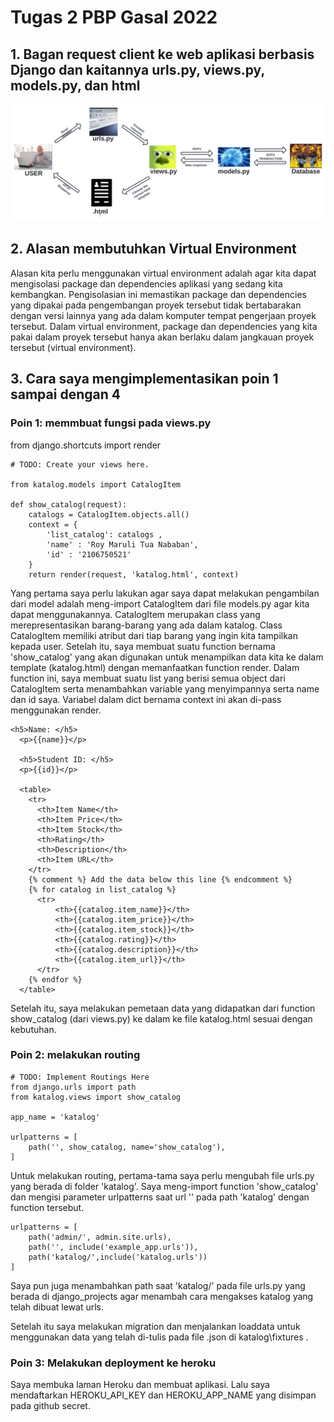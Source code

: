 # Tugas 2 PBP Gasal 2022
## 1. Bagan request client ke web aplikasi berbasis Django dan kaitannya urls.py, views.py, models.py, dan html
![Bagan](mvt-diagram.png)
## 2. Alasan membutuhkan Virtual Environment
Alasan kita perlu menggunakan virtual environment adalah agar kita dapat mengisolasi package dan dependencies aplikasi yang sedang kita kembangkan. Pengisolasian ini memastikan package dan dependencies yang dipakai pada pengembangan proyek tersebut tidak bertabarakan dengan versi lainnya yang ada dalam komputer tempat pengerjaan proyek tersebut. Dalam virtual environment, package dan dependencies yang kita pakai dalam proyek tersebut hanya akan berlaku dalam jangkauan proyek tersebut (virtual environment).
## 3. Cara saya mengimplementasikan poin 1 sampai dengan 4
### Poin 1: memmbuat fungsi pada views.py 
from django.shortcuts import render
```
# TODO: Create your views here.

from katalog.models import CatalogItem

def show_catalog(request):
    catalogs = CatalogItem.objects.all()
    context = {
        'list_catalog': catalogs ,
        'name' : 'Roy Maruli Tua Nababan',
        'id' : '2106750521'
    }
    return render(request, 'katalog.html', context)
```
Yang pertama saya perlu lakukan agar saya dapat melakukan pengambilan dari model adalah meng-import CatalogItem dari file models.py agar kita dapat menggunakannya. CatalogItem merupakan class yang merepresentasikan barang-barang yang ada dalam katalog. Class CatalogItem memiliki atribut dari tiap barang yang ingin kita tampilkan kepada user. Setelah itu, saya membuat suatu function bernama 'show_catalog' yang akan digunakan untuk menampilkan data kita ke dalam template (katalog.html) dengan memanfaatkan function render. Dalam function ini, saya membuat suatu list yang berisi semua object dari CatalogItem serta menambahkan variable yang menyimpannya serta name dan id saya. Variabel dalam dict bernama context ini akan di-pass menggunakan render.

```
<h5>Name: </h5>
  <p>{{name}}</p>

  <h5>Student ID: </h5>
  <p>{{id}}</p>

  <table>
    <tr>
      <th>Item Name</th>
      <th>Item Price</th>
      <th>Item Stock</th>
      <th>Rating</th>
      <th>Description</th>
      <th>Item URL</th>
    </tr>
    {% comment %} Add the data below this line {% endcomment %}
    {% for catalog in list_catalog %}
      <tr>
          <th>{{catalog.item_name}}</th>
          <th>{{catalog.item_price}}</th>
          <th>{{catalog.item_stock}}</th>
          <th>{{catalog.rating}}</th>
          <th>{{catalog.description}}</th>
          <th>{{catalog.item_url}}</th>
      </tr>
    {% endfor %}
  </table>
```
Setelah itu, saya  melakukan pemetaan data yang didapatkan dari function show_catalog (dari views.py) ke dalam ke file katalog.html sesuai dengan kebutuhan.

### Poin 2: melakukan routing
```
# TODO: Implement Routings Here
from django.urls import path
from katalog.views import show_catalog

app_name = 'katalog'

urlpatterns = [
    path('', show_catalog, name='show_catalog'),
]
```
Untuk melakukan routing, pertama-tama saya perlu mengubah file urls.py yang berada di folder 'katalog'. Saya meng-import function 'show_catalog' dan mengisi parameter urlpatterns saat url '' pada path 'katalog' dengan function tersebut. 
```
urlpatterns = [
    path('admin/', admin.site.urls),
    path('', include('example_app.urls')),
    path('katalog/',include('katalog.urls'))
]
```
Saya pun juga menambahkan path saat 'katalog/' pada file urls.py yang berada di django_projects agar menambah cara mengakses katalog yang telah dibuat lewat urls.

Setelah itu saya melakukan migration dan menjalankan loaddata untuk menggunakan data yang telah di-tulis pada file .json di katalog\fixtures .

### Poin 3: Melakukan deployment ke heroku
Saya membuka laman Heroku dan membuat aplikasi. Lalu saya mendaftarkan HEROKU_API_KEY dan HEROKU_APP_NAME yang disimpan pada github secret. 